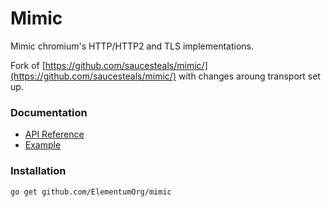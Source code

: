 # Mimic

Mimic chromium's HTTP/HTTP2 and TLS implementations.

Fork of [https://github.com/saucesteals/mimic/](https://github.com/saucesteals/mimic/) with changes aroung transport set up.

### Documentation

- [API Reference](https://godoc.org/github.com/ElementumOrg/mimic)
- [Example](https://github.com/ElementumOrg/mimic/blob/main/examples/chrome/main.go)

### Installation

```sh
go get github.com/ElementumOrg/mimic
```
